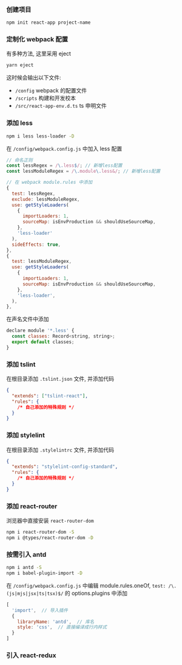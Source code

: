 ### 创建项目

```bash
npm init react-app project-name
```

### 定制化 webpack 配置

有多种方法, 这里采用 eject

```bash
yarn eject
```

这时候会输出以下文件:

- `/config` webpack 的配置文件
- `/scripts` 构建和开发校本
- `/src/react-app-env.d.ts` ts 申明文件

### 添加 less

```bash
npm i less less-loader -D
```

在 `/config/webpack.config.js` 中加入 less 配置

```js
// 命名正则
const lessRegex = /\.less$/; // 新增less配置
const lessModuleRegex = /\.module\.less&/; // 新增less配置

// 在 webpack module.rules 中添加
{
  test: lessRegex,
  exclude: lessModuleRegex,
  use: getStyleLoaders(
    {
      importLoaders: 1,
      sourceMap: isEnvProduction && shouldUseSourceMap,
    },
    'less-loader'
  ),
  sideEffects: true,
},
{
  test: lessModuleRegex,
  use: getStyleLoaders(
    {
      importLoaders: 1,
      sourceMap: isEnvProduction && shouldUseSourceMap,
    },
    'less-loader',
  ),
},
```

在声名文件中添加

```js
declare module '*.less' {
  const classes: Record<string, string>;
  export default classes;
}
```

### 添加 tslint

在根目录添加 `.tslint.json` 文件, 并添加代码

```json
{
  "extends": ["tslint-react"],
  "rules": {
    /* 自己添加的特殊规则 */
  }
}
```

### 添加 stylelint

在根目录添加 `.stylelintrc` 文件, 并添加代码

```json
{
  "extends": "stylelint-config-standard",
  "rules": {
    /* 自己添加的特殊规则 */
  }
}
```

### 添加 react-router

浏览器中直接安装 `react-router-dom`

```bash
npm i react-router-dom -S
npm i @types/react-router-dom -D
```

### 按需引入 antd

```bash
npm i antd -S
npm i babel-plugin-import -D
```

在 `/config/webpack.config.js` 中编辑 module.rules.oneOf, `test: /\.(js|mjs|jsx|ts|tsx)$/` 的 options.plugins 中添加

```js
[
  'import',  // 导入插件
  {
    libraryName: 'antd',  // 库名
    style: 'css',  // 直接编译成行内样式
  }
]
```

### 引入 react-redux


